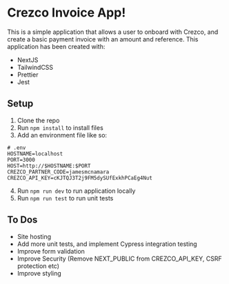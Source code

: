 # Crezco Invoice App!

This is a simple application that allows a user to onboard with Crezco, and create a basic payment invoice with an amount and reference. This application has been created with:

- NextJS
- TailwindCSS
- Prettier
- Jest

## Setup

1.  Clone the repo
2.  Run `npm install` to install files
3.  Add an environment file like so:

```
# .env
HOSTNAME=localhost
PORT=3000
HOST=http://$HOSTNAME:$PORT
CREZCO_PARTNER_CODE=jamesmcnamara
CREZCO_API_KEY=cKJTQJ3T2j9FM5dySUfExkhPCaEg4Nut
```

4.  Run `npm run dev` to run application locally
5.  Run `npm run test` to run unit tests

## To Dos

- Site hosting
- Add more unit tests, and implement Cypress integration testing
- Improve form validation
- Improve Security (Remove NEXT_PUBLIC from CREZCO_API_KEY, CSRF protection etc)
- Improve styling
